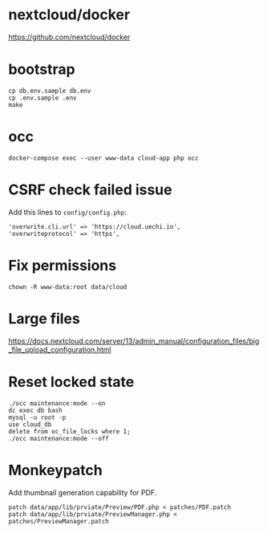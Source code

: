 # nextcloud/docker

https://github.com/nextcloud/docker

# bootstrap

```
cp db.env.sample db.env
cp .env.sample .env
make
```

# occ

```
docker-compose exec --user www-data cloud-app php occ
```

# CSRF check failed issue

Add this lines to `config/config.php`:

```
'overwrite.cli.url' => 'https://cloud.uechi.io',
'overwriteprotocol' => 'https',
```

# Fix permissions

```
chown -R www-data:root data/cloud
```

# Large files

https://docs.nextcloud.com/server/13/admin_manual/configuration_files/big_file_upload_configuration.html

# Reset locked state

```
./occ maintenance:mode --on
dc exec db bash
mysql -u root -p
use cloud_db
delete from oc_file_locks where 1;
./occ maintenance:mode --off
```

# Monkeypatch

Add thumbnail generation capability for PDF.

```
patch data/app/lib/prviate/Preview/PDF.php < patches/PDF.patch
patch data/app/lib/prviate/PreviewManager.php < patches/PreviewManager.patch
```